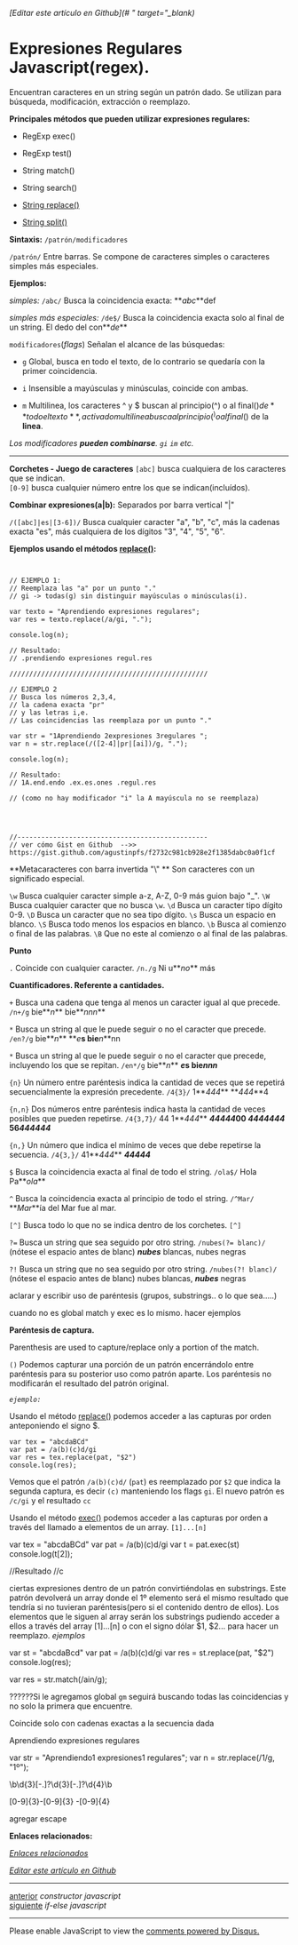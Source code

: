 <em>[Editar este artículo en Github](# " target="_blank)</em>

# Expresiones Regulares Javascript(regex).

Encuentran caracteres en un string según un patrón dado. 
Se utilizan para búsqueda, modificación, extracción o reemplazo.

**Principales métodos que pueden utilizar expresiones regulares:**

* RegExp exec()

* RegExp test()

* String match()

* String search()

* [String replace()](#)

* [String split()](#)

**Sintaxis:**
`/patrón/modificadores`

`/patrón/` Entre barras. Se compone de caracteres simples o caracteres simples más especiales.

**Ejemplos:**

*simples:*
`/abc/` Busca la coincidencia exacta:
**_abc_**def

*simples más especiales:*
`/de$/` Busca la coincidencia exacta solo al final de un string.
El dedo del con**_de_**

`modificadores`(*flags*) Señalan el alcance de las búsquedas:

* `g` Global, busca en todo el texto, de lo contrario se quedaría con la primer coincidencia.

* `i` Insensible a mayúsculas y minúsculas, coincide con ambas.

* `m` Multilinea, los caracteres ^ y $ buscan al principio(^) o al final($) de **todo el texto**, activado multilinea busca al principio(^) o al final($) de la **linea**.

*Los modificadores **pueden combinarse**. `gi` `im` etc.*

<hr>

**Corchetes - Juego de caracteres**
`[abc]` busca cualquiera de los caracteres que se indican.	
`[0-9]` busca cualquier número entre los que se indican(incluídos).


**Combinar expresiones(a|b):**
Separados por barra vertical "|"

`/([abc]|es|[3-6])/` Busca cualquier caracter "a", "b", "c", más la cadenas exacta "es", más cualquiera de los dígitos "3", "4", "5", "6".

**Ejemplos usando el métodos [replace()](#):**

<!-- start code snippet: -->

<pre data-start="0"><code class="line-numbers language-javascript">

// EJEMPLO 1:
// Reemplaza las "a" por un punto "."
// gi -> todas(g) sin distinguir mayúsculas o minúsculas(i).

var texto = "Aprendiendo expresiones regulares";
var res = texto.replace(/a/gi, ".");

console.log(n);

// Resultado:
// .prendiendo expresiones regul.res

//////////////////////////////////////////////////

// EJEMPLO 2
// Busca los números 2,3,4,
// la cadena exacta "pr"
// y las letras i,e.
// Las coincidencias las reemplaza por un punto "."

var str = "1Aprendiendo 2expresiones 3regulares ";
var n = str.replace(/([2-4]|pr|[ai])/g, ".");

console.log(n);

// Resultado:
// 1A.end.endo .ex.es.ones .regul.res

// (como no hay modificador "i" la A mayúscula no se reemplaza)




//------------------------------------------------
// ver cómo Gist en Github  -->> https://gist.github.com/agustinpfs/f2732c981cb928e2f1385dabc0a0f1cf
</code></pre>

<!-- end code snippet: -->


**Metacaracteres con barra invertida "&#92;" **
Son caracteres con un significado especial. 


`\w` Busca cualquier caracter simple a-z, A-Z, 0-9 más guion bajo "_".
`\W` Busca cualquier caracter que no busca `\w`.
`\d` Busca un caracter tipo dígito 0-9.
`\D` Busca un caracter que no sea tipo dígito.
`\s` Busca un espacio en blanco.
`\S` Busca todo menos los espacios en blanco.
`\b` Busca al comienzo o final de las palabras.
`\B` Que no este al comienzo o al final de las palabras.

**Punto**

`.` Coincide con cualquier caracter.
`/n./g`
Ni u**_no_** más

**Cuantificadores. Referente a cantidades.**

`+` Busca una cadena que tenga al menos un caracter igual al que precede.
`/n+/g` bie**_n_** bie**_nnn_**

`*` Busca un string al que le puede seguir o no el caracter que precede.
`/en?/g`
bie**_n_** **_e_**s bie**_n_**nn

`*` Busca un string al que le puede seguir o no el caracter que precede, incluyendo los que se repitan.
`/en*/g`
bie**_n_** **_e_**s bie**_nnn_**

`{n}` Un número entre paréntesis indica la cantidad de veces que se repetirá secuencialmente la expresión precedente.
`/4{3}/`
1**_444_** **_444_**4

`{n,n}` Dos números entre paréntesis indica hasta la cantidad de veces posibles que pueden repetirse.
`/4{3,7}/`
44 1**_444_** **_44444_**00 **_4444444_** 56**_444444_**

`{n,}` Un número que indica el mínimo de veces que debe repetirse la secuencia.
`/4{3,}/`
41**_444_** **_44444_**

`$` Busca la coincidencia exacta al final de todo el string.
`/ola$/`
Hola Pa**_ola_**

`^` Busca la coincidencia exacta al principio de todo el string.
`/^Mar/`
**_Mar_**ía del Mar fue al mar.

`[^]` Busca todo lo que no se indica dentro de los corchetes.
`[^]`

`?=` Busca un string que sea seguido por otro string.
`/nubes(?= blanc)/` (nótese el espacio antes de blanc)
**_nubes_** blancas, nubes negras

`?!` Busca un string que no sea seguido por otro string.
`/nubes(?! blanc)/` (nótese el espacio antes de blanc)
nubes blancas, **_nubes_** negras




















aclarar y escribir uso de paréntesis (grupos, substrings.. o lo que sea.....)

cuando no es global match y exec es lo mismo. hacer ejemplos


**Paréntesis de captura.**



Parenthesis are used to capture/replace only a portion of the match.

`()` Podemos capturar una porción de un patrón encerrándolo entre paréntesis para su posterior uso como patrón aparte.
Los paréntesis no modificarán el resultado del patrón original.

*`ejemplo:`*

Usando el método [replace()](#) podemos acceder a las capturas por orden anteponiendo el signo $.
```
var tex = "abcdaBCd"
var pat = /a(b)(c)d/gi
var res = tex.replace(pat, "$2")
console.log(res); 
```

Vemos que el patrón `/a(b)(c)d/` (`pat`) es reemplazado por `$2` que indica la segunda captura, es decir `(c)` manteniendo los flags `gi`. El nuevo patrón es `/c/gi` y el resultado `cc`

Usando el método [exec()](#) podemos acceder a las capturas por orden a través del llamado a elementos de un array. `[1]...[n]`

var tex = "abcdaBCd"
var pat = /a(b)(c)d/gi
var t = pat.exec(st)
console.log(t[2]);

//Resultado
//c


ciertas expresiones dentro de un patrón convirtiéndolas en substrings.
Este patrón devolverá un array donde el 1º elemento será el mismo resultado que tendría si no tuvieran paréntesis(pero si el contenido dentro de ellos). Los elementos que le siguen al array serán los substrings pudiendo acceder a ellos a través del array [1]...[n] o con el signo dólar $1, $2... para hacer un reemplazo.
*ejemplos*


var st = "abcdaBcd"
var pat = /a(b)(c)d/gi
var res = st.replace(pat, "$2")
console.log(res);





var res = str.match(/ain/g);



??????Si le agregamos global `gm` seguirá buscando todas las coincidencias y no solo la primera que encuentre.


Coincide solo con cadenas exactas a la secuencia dada

Aprendiendo expresiones regulares

var str = "Aprendiendo1 expresiones1 regulares";
var n = str.replace(/1/g, "1º");


\b\d{3}[-.]?\d{3}[-.]?\d{4}\b

[0-9]{3}-[0-9]{3} -[0-9]{4}

agregar escape






**Enlaces relacionados:**

[*Enlaces relacionados*](#)

<em>[Editar este artículo en Github](#)</em>

<hr>
<div class="post-content_next">
  <div class="post-content_next-left">
    <a href="http://localhost:2368/constructor-javascript">anterior</a>
    <i>constructor javascript</i>
  </div>
  <div class="post-content_next-right">
    <a href="http://localhost:2368/if-else-javascript">siguiente</a>
    <i>if-else javascript</i>
  </div>
</div>
<hr>

<div id="disqus_thread"></div>

<script>
/**
 *  RECOMMENDED CONFIGURATION VARIABLES: EDIT AND UNCOMMENT THE SECTION BELOW TO INSERT DYNAMIC VALUES FROM YOUR PLATFORM OR CMS.
 *  LEARN WHY DEFINING THESE VARIABLES IS IMPORTANT: https://disqus.com/admin/universalcode/#configuration-variables */
/*
var disqus_config = function () {
    this.page.url = PAGE_URL;  // Replace PAGE_URL with your page's canonical URL variable
    this.page.identifier = PAGE_IDENTIFIER; // Replace PAGE_IDENTIFIER with your page's unique identifier variable
};
*/
(function() { // DON'T EDIT BELOW THIS LINE
    var d = document, s = d.createElement('script');
    s.src = '//pandawebs.disqus.com/embed.js';
    s.setAttribute('data-timestamp', +new Date());
    (d.head || d.body).appendChild(s);
})();</script>
<noscript>Please enable JavaScript to view the <a href="https://disqus.com/?ref_noscript">comments powered by Disqus.</a></noscript>

